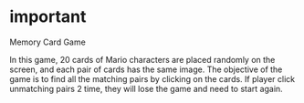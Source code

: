 # important
Memory Card Game

In this game, 20 cards of Mario characters are placed randomly on the screen, and each pair of cards has the same image. The objective of the game is to find all the matching pairs by clicking on the cards. If player click unmatching pairs 2 time, they will lose the game and need to start again.

